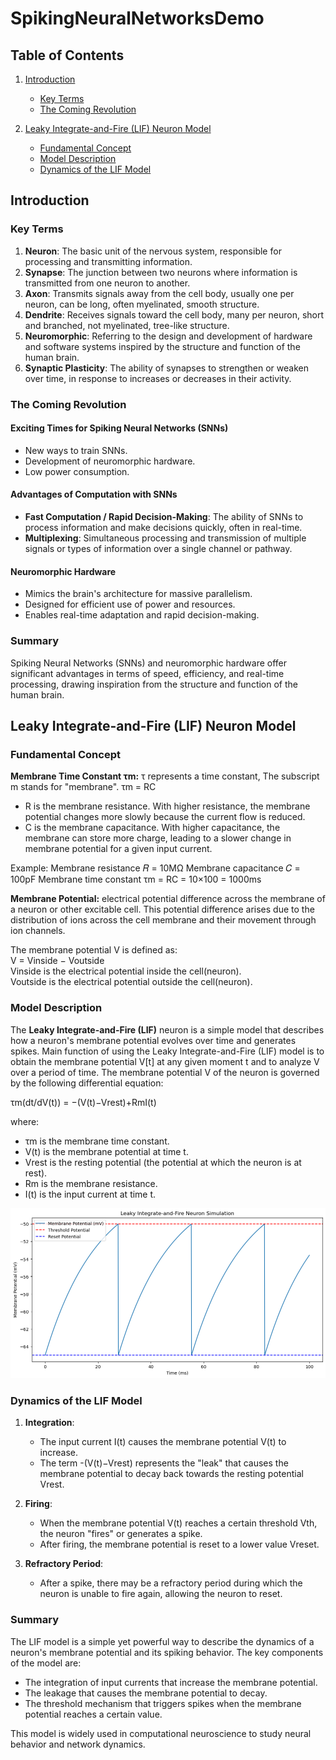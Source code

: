# SpikingNeuralNetworksDemo

## Table of Contents
1. [Introduction](#introduction)
   - [Key Terms](#key-terms)
   - [The Coming Revolution](#the-coming-revolution)

2. [Leaky Integrate-and-Fire (LIF) Neuron Model](#leaky-integrate-and-fire-lif-neuron-model)
   - [Fundamental Concept](#fundamental-concept)
   - [Model Description](#model-description)
   - [Dynamics of the LIF Model](#dynamics-of-the-lif-model)

## Introduction

### Key Terms

1. **Neuron**: The basic unit of the nervous system, responsible for processing and transmitting information.
2. **Synapse**: The junction between two neurons where information is transmitted from one neuron to another.
3. **Axon**: Transmits signals away from the cell body, usually one per neuron, can be long, often myelinated, smooth structure.
4. **Dendrite**: Receives signals toward the cell body, many per neuron, short and branched, not myelinated, tree-like structure.
5. **Neuromorphic**: Referring to the design and development of hardware and software systems inspired by the structure and function of the human brain.
6. **Synaptic Plasticity**: The ability of synapses to strengthen or weaken over time, in response to increases or decreases in their activity.

### The Coming Revolution

#### Exciting Times for Spiking Neural Networks (SNNs)
- New ways to train SNNs.
- Development of neuromorphic hardware.
- Low power consumption.

#### Advantages of Computation with SNNs
- **Fast Computation / Rapid Decision-Making**: The ability of SNNs to process information and make decisions quickly, often in real-time.
- **Multiplexing**: Simultaneous processing and transmission of multiple signals or types of information over a single channel or pathway.

#### Neuromorphic Hardware
- Mimics the brain's architecture for massive parallelism.
- Designed for efficient use of power and resources.
- Enables real-time adaptation and rapid decision-making.

### Summary
Spiking Neural Networks (SNNs) and neuromorphic hardware offer significant advantages in terms of speed, efficiency, and real-time processing, drawing inspiration from the structure and function of the human brain.

## Leaky Integrate-and-Fire (LIF) Neuron Model

### Fundamental Concept

**Membrane Time Constant τm:** τ represents a time constant, The subscript m stands for "membrane".
τm = RC
- R is the membrane resistance. With higher resistance, the membrane potential changes more slowly because the current flow is reduced.
- C is the membrane capacitance. With higher capacitance, the membrane can store more charge, leading to a slower change in membrane potential for a given input current.

Example:
Membrane resistance 𝑅 = 10MΩ
Membrane capacitance 𝐶 = 100pF
Membrane time constant τm = RC = 10×100 = 1000ms

**Membrane Potential:** electrical potential difference across the membrane of a neuron or other excitable cell. This potential difference arises due to the distribution of ions across the cell membrane and their movement through ion channels.<br>

The membrane potential V is defined as:<br>
V = Vinside − Voutside<br>
Vinside ​is the electrical potential inside the cell(neuron).<br>
Voutside is the electrical potential outside the cell(neuron).<br>

### Model Description
The **Leaky Integrate-and-Fire (LIF)** neuron is a simple model that describes how a neuron's membrane potential evolves over time and generates spikes. Main function of using the Leaky Integrate-and-Fire (LIF) model is to obtain the membrane potential V[t] at any given moment t and to analyze V over a period of time. The membrane potential V of the neuron is governed by the following differential equation:

τm(dt/dV(t)) = −(V(t)−Vrest)+RmI(t)

where:
- τm is the membrane time constant.
- V(t) is the membrane potential at time t.
- Vrest is the resting potential (the potential at which the neuron is at rest).
- Rm is the membrane resistance.
- I(t) is the input current at time t.

![Leaky Integrate and Fire Neuron](Image/leaky_integrate_and_fire_neuron02.png)

### Dynamics of the LIF Model
1. **Integration**:
   - The input current I(t) causes the membrane potential V(t) to increase.
   - The term -(V(t)−Vrest) represents the "leak" that causes the membrane potential to decay back towards the resting potential Vrest.

2. **Firing**:
   - When the membrane potential V(t) reaches a certain threshold Vth, the neuron "fires" or generates a spike.
   - After firing, the membrane potential is reset to a lower value Vreset.

3. **Refractory Period**:
   - After a spike, there may be a refractory period during which the neuron is unable to fire again, allowing the neuron to reset.

### Summary
The LIF model is a simple yet powerful way to describe the dynamics of a neuron's membrane potential and its spiking behavior. The key components of the model are:
- The integration of input currents that increase the membrane potential.
- The leakage that causes the membrane potential to decay.
- The threshold mechanism that triggers spikes when the membrane potential reaches a certain value.

This model is widely used in computational neuroscience to study neural behavior and network dynamics.
